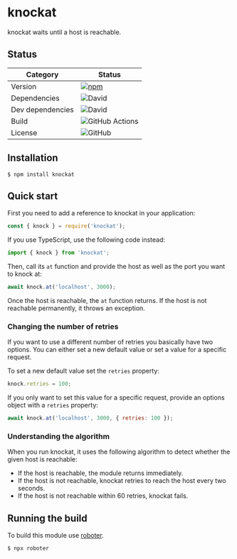 # knockat

knockat waits until a host is reachable.

## Status

| Category         | Status                                                                                               |
| ---------------- | ---------------------------------------------------------------------------------------------------- |
| Version          | [![npm](https://img.shields.io/npm/v/knockat)](https://www.npmjs.com/package/knockat)                |
| Dependencies     | ![David](https://img.shields.io/david/thenativeweb/knockat)                                          |
| Dev dependencies | ![David](https://img.shields.io/david/dev/thenativeweb/knockat)                                      |
| Build            | ![GitHub Actions](https://github.com/thenativeweb/knockat/workflows/Release/badge.svg?branch=master) |
| License          | ![GitHub](https://img.shields.io/github/license/thenativeweb/knockat)                                |

## Installation

```shell
$ npm install knockat
```

## Quick start

First you need to add a reference to knockat in your application:

```javascript
const { knock } = require('knockat');
```

If you use TypeScript, use the following code instead:

```typescript
import { knock } from 'knockat';
```

Then, call its `at` function and provide the host as well as the port you want to knock at:

```javascript
await knock.at('localhost', 3000);
```

Once the host is reachable, the `at` function returns. If the host is not reachable permanently, it throws an exception.

### Changing the number of retries

If you want to use a different number of retries you basically have two options. You can either set a new default value or set a value for a specific request.

To set a new default value set the `retries` property:

```javascript
knock.retries = 100;
```

If you only want to set this value for a specific request, provide an options object with a `retries` property:

```javascript
await knock.at('localhost', 3000, { retries: 100 });
```

### Understanding the algorithm

When you run knockat, it uses the following algorithm to detect whether the given host is reachable:

-   If the host is reachable, the module returns immediately.
-   If the host is not reachable, knockat retries to reach the host every two seconds.
-   If the host is not reachable within 60 retries, knockat fails.

## Running the build

To build this module use [roboter](https://www.npmjs.com/package/roboter).

```shell
$ npx roboter
```

